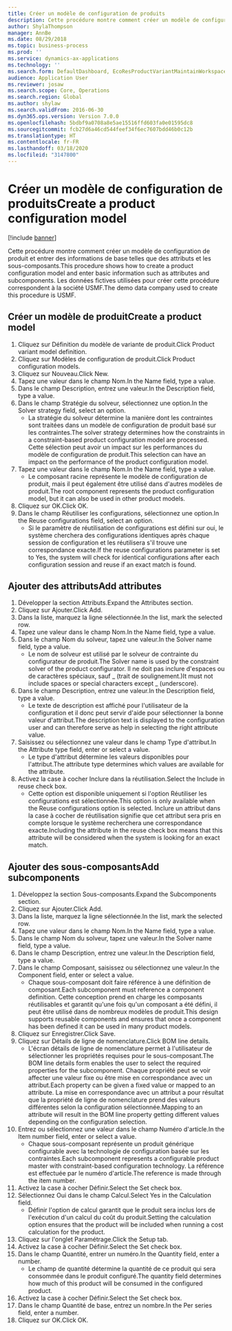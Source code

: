```yaml
---
title: Créer un modèle de configuration de produits
description: Cette procédure montre comment créer un modèle de configuration de produit et entrer des informations de base telles que des attributs et les sous-composants.
author: ShylaThompson
manager: AnnBe
ms.date: 08/29/2018
ms.topic: business-process
ms.prod: ''
ms.service: dynamics-ax-applications
ms.technology: ''
ms.search.form: DefaultDashboard, EcoResProductVariantMaintainWorkspace, PCProductConfigurationModelListPage, PCCreateProductConfigurationModel, PCProductConfigurationModelDetails, PCBOMLineDetails
audience: Application User
ms.reviewer: josaw
ms.search.scope: Core, Operations
ms.search.region: Global
ms.author: shylaw
ms.search.validFrom: 2016-06-30
ms.dyn365.ops.version: Version 7.0.0
ms.openlocfilehash: 5bdbf9a0708a8e5ae15516ffd603fa0e01595dc8
ms.sourcegitcommit: fcb27d6a46cd544feef34f6ec7607bdd46b0c12b
ms.translationtype: HT
ms.contentlocale: fr-FR
ms.lasthandoff: 03/18/2020
ms.locfileid: "3147800"
---
```

# <a name="create-a-product-configuration-model"></a><span data-ttu-id="136d5-103">Créer un modèle de configuration de produits</span><span class="sxs-lookup"><span data-stu-id="136d5-103">Create a product configuration model</span></span>

[!include [banner](../../includes/banner.md)]

<span data-ttu-id="136d5-104">Cette procédure montre comment créer un modèle de configuration de produit et entrer des informations de base telles que des attributs et les sous-composants.</span><span class="sxs-lookup"><span data-stu-id="136d5-104">This procedure shows how to create a product configuration model and enter basic information such as attributes and subcomponents.</span></span> <span data-ttu-id="136d5-105">Les données fictives utilisées pour créer cette procédure correspondent à la société USMF.</span><span class="sxs-lookup"><span data-stu-id="136d5-105">The demo data company used to create this procedure is USMF.</span></span>


## <a name="create-a-product-model"></a><span data-ttu-id="136d5-106">Créer un modèle de produit</span><span class="sxs-lookup"><span data-stu-id="136d5-106">Create a product model</span></span>
1. <span data-ttu-id="136d5-107">Cliquez sur Définition du modèle de variante de produit.</span><span class="sxs-lookup"><span data-stu-id="136d5-107">Click Product variant model definition.</span></span>
2. <span data-ttu-id="136d5-108">Cliquez sur Modèles de configuration de produit.</span><span class="sxs-lookup"><span data-stu-id="136d5-108">Click Product configuration models.</span></span>
3. <span data-ttu-id="136d5-109">Cliquez sur Nouveau.</span><span class="sxs-lookup"><span data-stu-id="136d5-109">Click New.</span></span>
4. <span data-ttu-id="136d5-110">Tapez une valeur dans le champ Nom.</span><span class="sxs-lookup"><span data-stu-id="136d5-110">In the Name field, type a value.</span></span>
5. <span data-ttu-id="136d5-111">Dans le champ Description, entrez une valeur.</span><span class="sxs-lookup"><span data-stu-id="136d5-111">In the Description field, type a value.</span></span>
6. <span data-ttu-id="136d5-112">Dans le champ Stratégie du solveur, sélectionnez une option.</span><span class="sxs-lookup"><span data-stu-id="136d5-112">In the Solver strategy field, select an option.</span></span>
    * <span data-ttu-id="136d5-113">La stratégie du solveur détermine la manière dont les contraintes sont traitées dans un modèle de configuration de produit basé sur les contraintes.</span><span class="sxs-lookup"><span data-stu-id="136d5-113">The solver strategy determines how the constraints in a constraint-based product configuration model are processed.</span></span> <span data-ttu-id="136d5-114">Cette sélection peut avoir un impact sur les performances du modèle de configuration de produit.</span><span class="sxs-lookup"><span data-stu-id="136d5-114">This selection can have an impact on the performance of the product configuration model.</span></span>  
7. <span data-ttu-id="136d5-115">Tapez une valeur dans le champ Nom.</span><span class="sxs-lookup"><span data-stu-id="136d5-115">In the Name field, type a value.</span></span>
    * <span data-ttu-id="136d5-116">Le composant racine représente le modèle de configuration de produit, mais il peut également être utilisé dans d'autres modèles de produit.</span><span class="sxs-lookup"><span data-stu-id="136d5-116">The root component represents the product configuration model, but it can also be used in other product models.</span></span>  
8. <span data-ttu-id="136d5-117">Cliquez sur OK.</span><span class="sxs-lookup"><span data-stu-id="136d5-117">Click OK.</span></span>
9. <span data-ttu-id="136d5-118">Dans le champ Réutiliser les configurations, sélectionnez une option.</span><span class="sxs-lookup"><span data-stu-id="136d5-118">In the Reuse configurations field, select an option.</span></span>
    * <span data-ttu-id="136d5-119">Si le paramètre de réutilisation de configurations est défini sur oui, le système cherchera des configurations identiques après chaque session de configuration et les réutilisera s'il trouve une correspondance exacte.</span><span class="sxs-lookup"><span data-stu-id="136d5-119">If the reuse configurations parameter is set to Yes, the system will check for identical configurations after each configuration session and reuse if an exact match is found.</span></span>  

## <a name="add-attributes"></a><span data-ttu-id="136d5-120">Ajouter des attributs</span><span class="sxs-lookup"><span data-stu-id="136d5-120">Add attributes</span></span>
1. <span data-ttu-id="136d5-121">Développer la section Attributs.</span><span class="sxs-lookup"><span data-stu-id="136d5-121">Expand the Attributes section.</span></span>
2. <span data-ttu-id="136d5-122">Cliquez sur Ajouter.</span><span class="sxs-lookup"><span data-stu-id="136d5-122">Click Add.</span></span>
3. <span data-ttu-id="136d5-123">Dans la liste, marquez la ligne sélectionnée.</span><span class="sxs-lookup"><span data-stu-id="136d5-123">In the list, mark the selected row.</span></span>
4. <span data-ttu-id="136d5-124">Tapez une valeur dans le champ Nom.</span><span class="sxs-lookup"><span data-stu-id="136d5-124">In the Name field, type a value.</span></span>
5. <span data-ttu-id="136d5-125">Dans le champ Nom du solveur, tapez une valeur.</span><span class="sxs-lookup"><span data-stu-id="136d5-125">In the Solver name field, type a value.</span></span>
    * <span data-ttu-id="136d5-126">Le nom de solveur est utilisé par le solveur de contrainte du configurateur de produit.</span><span class="sxs-lookup"><span data-stu-id="136d5-126">The Solver name is used by the constraint solver of the product configurator.</span></span> <span data-ttu-id="136d5-127">Il ne doit pas inclure d'espaces ou de caractères spéciaux, sauf _ (trait de soulignement.)</span><span class="sxs-lookup"><span data-stu-id="136d5-127">It must not include spaces or special characters except _ (underscore).</span></span>  
6. <span data-ttu-id="136d5-128">Dans le champ Description, entrez une valeur.</span><span class="sxs-lookup"><span data-stu-id="136d5-128">In the Description field, type a value.</span></span>
    * <span data-ttu-id="136d5-129">Le texte de description est affiché pour l'utilisateur de la configuration et il donc peut servir d'aide pour sélectionner la bonne valeur d'attribut.</span><span class="sxs-lookup"><span data-stu-id="136d5-129">The description text is displayed to the configuration user and can therefore serve as help in selecting the right attribute value.</span></span>  
7. <span data-ttu-id="136d5-130">Saisissez ou sélectionnez une valeur dans le champ Type d'attribut.</span><span class="sxs-lookup"><span data-stu-id="136d5-130">In the Attribute type field, enter or select a value.</span></span>
    * <span data-ttu-id="136d5-131">Le type d'attribut détermine les valeurs disponibles pour l'attribut.</span><span class="sxs-lookup"><span data-stu-id="136d5-131">The attribute type determines which values are available for the attribute.</span></span>  
8. <span data-ttu-id="136d5-132">Activez la case à cocher Inclure dans la réutilisation.</span><span class="sxs-lookup"><span data-stu-id="136d5-132">Select the Include in reuse check box.</span></span>
    * <span data-ttu-id="136d5-133">Cette option est disponible uniquement si l'option Réutiliser les configurations est sélectionnée.</span><span class="sxs-lookup"><span data-stu-id="136d5-133">This option is only available when the Reuse configurations option is selected.</span></span> <span data-ttu-id="136d5-134">Inclure un attribut dans la case à cocher de réutilisation signifie que cet attribut sera pris en compte lorsque le système recherchera une correspondance exacte.</span><span class="sxs-lookup"><span data-stu-id="136d5-134">Including the attribute in the reuse check box means that this attribute will be considered when the system is looking for an exact match.</span></span>  

## <a name="add-subcomponents"></a><span data-ttu-id="136d5-135">Ajouter des sous-composants</span><span class="sxs-lookup"><span data-stu-id="136d5-135">Add subcomponents</span></span>
1. <span data-ttu-id="136d5-136">Développez la section Sous-composants.</span><span class="sxs-lookup"><span data-stu-id="136d5-136">Expand the Subcomponents section.</span></span>
2. <span data-ttu-id="136d5-137">Cliquez sur Ajouter.</span><span class="sxs-lookup"><span data-stu-id="136d5-137">Click Add.</span></span>
3. <span data-ttu-id="136d5-138">Dans la liste, marquez la ligne sélectionnée.</span><span class="sxs-lookup"><span data-stu-id="136d5-138">In the list, mark the selected row.</span></span>
4. <span data-ttu-id="136d5-139">Tapez une valeur dans le champ Nom.</span><span class="sxs-lookup"><span data-stu-id="136d5-139">In the Name field, type a value.</span></span>
5. <span data-ttu-id="136d5-140">Dans le champ Nom du solveur, tapez une valeur.</span><span class="sxs-lookup"><span data-stu-id="136d5-140">In the Solver name field, type a value.</span></span>
6. <span data-ttu-id="136d5-141">Dans le champ Description, entrez une valeur.</span><span class="sxs-lookup"><span data-stu-id="136d5-141">In the Description field, type a value.</span></span>
7. <span data-ttu-id="136d5-142">Dans le champ Composant, saisissez ou sélectionnez une valeur.</span><span class="sxs-lookup"><span data-stu-id="136d5-142">In the Component field, enter or select a value.</span></span>
    * <span data-ttu-id="136d5-143">Chaque sous-composant doit faire référence à une définition de composant.</span><span class="sxs-lookup"><span data-stu-id="136d5-143">Each subcomponent must reference a component definition.</span></span> <span data-ttu-id="136d5-144">Cette conception prend en charge les composants réutilisables et garantit qu'une fois qu'un composant a été défini, il peut être utilisé dans de nombreux modèles de produit.</span><span class="sxs-lookup"><span data-stu-id="136d5-144">This design supports reusable components and ensures that once a component has been defined it can be used in many product models.</span></span>  
8. <span data-ttu-id="136d5-145">Cliquez sur Enregistrer.</span><span class="sxs-lookup"><span data-stu-id="136d5-145">Click Save.</span></span>
9. <span data-ttu-id="136d5-146">Cliquez sur Détails de ligne de nomenclature.</span><span class="sxs-lookup"><span data-stu-id="136d5-146">Click BOM line details.</span></span>
    * <span data-ttu-id="136d5-147">L'écran détails de ligne de nomenclature permet à l'utilisateur de sélectionner les propriétés requises pour le sous-composant.</span><span class="sxs-lookup"><span data-stu-id="136d5-147">The BOM line details form enables the user to select the required properties for the subcomponent.</span></span> <span data-ttu-id="136d5-148">Chaque propriété peut se voir affecter une valeur fixe ou être mise en correspondance avec un attribut.</span><span class="sxs-lookup"><span data-stu-id="136d5-148">Each property can be given a fixed value or mapped to an attribute.</span></span> <span data-ttu-id="136d5-149">La mise en correspondance avec un attribut a pour résultat que la propriété de ligne de nomenclature prend des valeurs différentes selon la configuration sélectionnée.</span><span class="sxs-lookup"><span data-stu-id="136d5-149">Mapping to an attribute will result in the BOM line property getting different values depending on the configuration selection.</span></span>  
10. <span data-ttu-id="136d5-150">Entrez ou sélectionnez une valeur dans le champ Numéro d'article.</span><span class="sxs-lookup"><span data-stu-id="136d5-150">In the Item number field, enter or select a value.</span></span>
    * <span data-ttu-id="136d5-151">Chaque sous-composant représente un produit générique configurable avec la technologie de configuration basée sur les contraintes.</span><span class="sxs-lookup"><span data-stu-id="136d5-151">Each subcomponent represents a configurable product master with constraint-based configuration technology.</span></span> <span data-ttu-id="136d5-152">La référence est effectuée par le numéro d'article.</span><span class="sxs-lookup"><span data-stu-id="136d5-152">The reference is made through the item number.</span></span>  
11. <span data-ttu-id="136d5-153">Activez la case à cocher Définir.</span><span class="sxs-lookup"><span data-stu-id="136d5-153">Select the Set check box.</span></span>
12. <span data-ttu-id="136d5-154">Sélectionnez Oui dans le champ Calcul.</span><span class="sxs-lookup"><span data-stu-id="136d5-154">Select Yes in the Calculation field.</span></span>
    * <span data-ttu-id="136d5-155">Définir l'option de calcul garantit que le produit sera inclus lors de l'exécution d'un calcul du coût du produit.</span><span class="sxs-lookup"><span data-stu-id="136d5-155">Setting the calculation option ensures that the product will be included when running a cost calculation for the product.</span></span>  
13. <span data-ttu-id="136d5-156">Cliquez sur l'onglet Paramétrage.</span><span class="sxs-lookup"><span data-stu-id="136d5-156">Click the Setup tab.</span></span>
14. <span data-ttu-id="136d5-157">Activez la case à cocher Définir.</span><span class="sxs-lookup"><span data-stu-id="136d5-157">Select the Set check box.</span></span>
15. <span data-ttu-id="136d5-158">Dans le champ Quantité, entrer un numéro.</span><span class="sxs-lookup"><span data-stu-id="136d5-158">In the Quantity field, enter a number.</span></span>
    * <span data-ttu-id="136d5-159">Le champ de quantité détermine la quantité de ce produit qui sera consommée dans le produit configuré.</span><span class="sxs-lookup"><span data-stu-id="136d5-159">The quantity field determines how much of this product will be consumed in the configured product.</span></span>  
16. <span data-ttu-id="136d5-160">Activez la case à cocher Définir.</span><span class="sxs-lookup"><span data-stu-id="136d5-160">Select the Set check box.</span></span>
17. <span data-ttu-id="136d5-161">Dans le champ Quantité de base, entrez un nombre.</span><span class="sxs-lookup"><span data-stu-id="136d5-161">In the Per series field, enter a number.</span></span>
18. <span data-ttu-id="136d5-162">Cliquez sur OK.</span><span class="sxs-lookup"><span data-stu-id="136d5-162">Click OK.</span></span>

